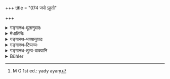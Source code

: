 +++
title = "074 जपो ऽहुतो"

+++

<details><summary>गङ्गानथ-मूलानुवादः</summary>

(1) Japa is ‘Ahuta,’ (2) Offering into fire is ‘Huta,’ (3) Offering to elementals is ‘Prahuta,’ (4) The honouring of Brāhmaṇas is ‘Brāhmya-huta,’ and (5) Water-offering to Pitṛs is ‘Prāśita.’—(74)
</details>

<details><summary>मेधातिथिः</summary>

यो ऽयम् **अहुतो** नाम यज्ञ उक्तः स **जपो** वेदितव्यः । "स्वाध्यायेनार्चयेद् ऋषीन्" (म्ध् ३.७१) इति श्रवणाद् वेदाध्ययनं जपार्थः । यद् वा मानसे व्यापारे स्मरणम् । उभयत्रापि जपतिः पठ्यते- व्यक्तायां वाचि मानसे चेति । अग्नौ **होमो हुतम्** । भूत**बलिः प्रहुतम्** । यद्य् अप्य् अयं[^१३५] होमस् तथाप्य् अग्नौ बाहुल्येन होमानां प्रसिद्धेर् भूतयज्ञो न होम इत्य् आशङ्कायां **प्रहुत** इत्य् उक्तम् । प्रकर्षेणासौ होम इति स्तुत्या । **द्विजाग्र्यानां** ब्राह्मणानाम् **अर्चा ब्राह्म्यं हुतम्** । आतिथ्यकर्म **द्विजाग्र्यार्चा** ॥ ३.६४ ॥


[^१३५]:
     M G 1st ed.: yady ayaṃ
</details>

<details><summary>गङ्गानथ-भाष्यानुवादः</summary>

The sacrifice that has been described as ‘Ahuta’ is the same as ‘*Japa*.’ ‘*Japa*’ here should be taken as standing for *Vedic study*, in view of the assertion that ‘by Vedic study one should worship the sages.’ Or, it may be taken in the sense of the mental operation of ‘recalling to the mind’ (of Vedic texts). The root ‘*japa*’ has been held to be denotative of both acts—that of loudly reciting, as well as that of silently recalling to the mind.

The offering into fire is called ‘*Huta*.’

The offering to elementals is ‘Prahuta.’ Though this also is a kind of ‘*Homa*’ yet, in view of the fact that the terra ‘Homa’ is generally restricted to offerings made into fire, people might think that the offering to elementals is not ‘*homa*;’ hence (with a view to preclude this notion) it has been given the name of ‘*Prahuta*,’—the act being praised as *an excellent* (*pra*) *homa* (*huta*).’

‘*The honouring of Brāhmaṇas is Brāhmya-huta*.’—It is the receiving of guests that is spoken of here as ‘*honouring of Brāhmaṇas*.’—(74)
</details>

<details><summary>गङ्गानथ-टिप्पन्यः</summary>

This verse is quoted in *Vīramitrodaya* (Āhnika, p. 392);—and in
*Aparārka* (p. 142).
</details>

<details><summary>गङ्गानथ-तुल्य-वाक्यानि</summary>

**(verses 3.73-74)  
**

See Comparative notes for [Verse 3.73].
</details>

<details><summary>Bühler</summary>

074	Ahuta (not offered in the fire) is the muttering (of Vedic texts), Huta the burnt oblation (offered to the gods), Prahuta (offered by scattering it on the ground) the Bali offering given to the Bhutas, Brahmya-huta (offered in the digestive fire of Brahmanas), the respectful reception of Brahmana (guests), and Prasita (eaten) the (daily oblation to the manes, called) Tarpana.
</details>
